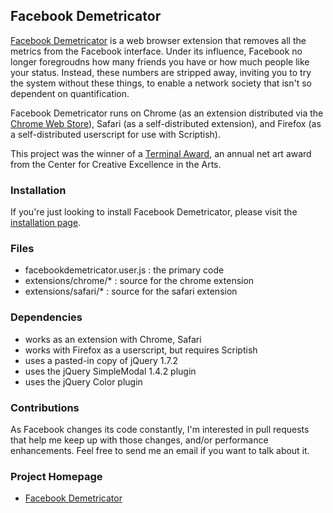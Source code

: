 ## Facebook Demetricator 

[Facebook Demetricator](http://bengrosser.com/projects/facebook-demetricator/) is a web browser extension that removes all the metrics from the Facebook interface. Under its influence, Facebook no longer foregroudns how many friends you have or how much people like your status. Instead, these numbers are stripped away, inviting you to try the system without these things, to enable a network society that isn't so dependent on quantification. 

Facebook Demetricator runs on Chrome (as an extension distributed via the [Chrome Web Store](https://chrome.google.com/webstore/detail/facebook-demetricator/dbkgglbefgkimiadfjmgnkjmaoahephg)), Safari (as a self-distributed extension), and Firefox (as a self-distributed userscript for use with Scriptish).

This project was the winner of a [Terminal Award](http://terminalapsu.org/), an annual net art award from the Center for Creative Excellence in the Arts.

### Installation

If you're just looking to install Facebook Demetricator, please visit the [installation page](http://bengrosser.com/projects/facebook-demetricator/install/).

### Files

* facebookdemetricator.user.js : the primary code
* extensions/chrome/* : source for the chrome extension
* extensions/safari/* : source for the safari extension

### Dependencies

* works as an extension with Chrome, Safari
* works with Firefox as a userscript, but requires Scriptish 
* uses a pasted-in copy of jQuery 1.7.2
* uses the jQuery SimpleModal 1.4.2 plugin
* uses the jQuery Color plugin

### Contributions

As Facebook changes its code constantly, I'm interested in pull requests that help me keep up with those changes, and/or performance enhancements. Feel free to send me an email if you want to talk about it. 
### Project Homepage
* [Facebook Demetricator](http://bengrosser.com/projects/facebook-demetricator/)
